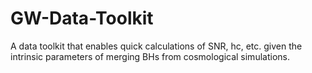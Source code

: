 # GW-Data-Toolkit
A data toolkit that enables quick calculations of SNR, hc, etc. given the intrinsic parameters of merging BHs from cosmological simulations.
